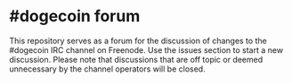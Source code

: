 # #dogecoin forum

This repository serves as a forum for the discussion of changes to the #dogecoin IRC channel on Freenode. Use the issues section to start a new discussion. Please note that discussions that are off topic or deemed unnecessary by the channel operators will be closed.
